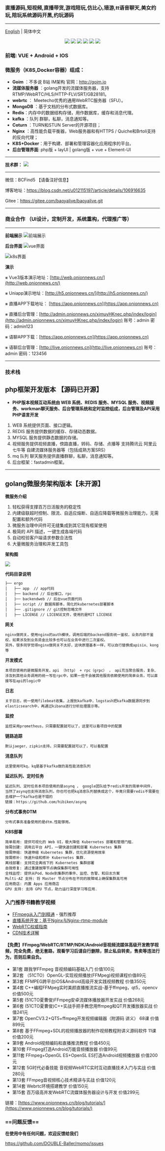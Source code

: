 ### 直播源码,短视频,直播带货,游戏陪玩,仿比心,猎游,tt语音聊天,美女约玩,陪玩系统源码开黑,约玩源码

----------------
[English](./README-en.md) | 简体中文

<div align=center>
<img src="https://img.shields.io/badge/php-7.3-blue"/>
<img src="https://img.shields.io/badge/golang-1.13-blue"/>
<img src="https://img.shields.io/badge/gin-1.4.0-lightBlue"/>
<img src="https://img.shields.io/badge/vue-2.6.10-brightgreen"/>
<img src="https://img.shields.io/badge/element--ui-2.12.0-green"/>
<img src="https://img.shields.io/badge/gorm-1.9.12-red"/>
</div>


### 前端: VUE + Android + IOS

### 微服务（K8S,Docker容器）组成：

- **Goim** ：不多说 B站 IM架构 官网：http://goim.io
- **流媒体服务器** ：golang开发的流媒体服务器，支持RTMP/WebRTC/HLS/HTTP-FLV/SRT/GB28181。
- **webrtc** ： Meetecho优秀的通用WebRTC服务器（SFU）。
- **MongoDB** ：基于文档的分布式数据库。
- **Redis**：内存中的数据结构存储，用作数据库，缓存和消息代理。
- **kafka** ：队列 群聊，私聊，消息通知等。
- **Coturn** ：TURN和STUN Server的开源项目；
- **Nginx** ：高性能负载平衡器，Web服务器和有HTTPS / Quiche和Brtoli支持的反向代理；
- **K8S+Docker**：用于构建、部署和管理容器化应用程序的平台。
- **后台管理界面**: php版 + layUI | golang版 + vue + Element-UI 
----------------

**技术群：**
![](https://img-blog.csdnimg.cn/20200623093238797.png)

----------------
微信：BCFind5 【请备注好信息】

博客地址：https://blog.csdn.net/u012115197/article/details/106916635

Gitee：https://gitee.com/baoyalive/baoyalive.git

----------------

### 商业合作 （UI设计，定制开发，系统重构，代理推广等）

----------------

**前端展示**
![前端展示](https://img-blog.csdnimg.cn/20210605203510511.jpg?x-oss-process=image/watermark,type_ZmFuZ3poZW5naGVpdGk,shadow_10,text_aHR0cHM6Ly9ibG9nLmNzZG4ubmV0L3UwMTIxMTUxOTc=,size_16,color_FFFFFF,t_70#pic_center)

**后台界面**
![vue界面](https://img-blog.csdnimg.cn/6a993757bb6e43698358ea12f838e8ad.png?x-oss-process=image/watermark,type_d3F5LXplbmhlaQ,shadow_50,text_Q1NETiBA5Y2I5aSc56CB54uC,size_20,color_FFFFFF,t_70,g_se,x_16#pic_center)

![k8s界面](https://img-blog.csdnimg.cn/ae959e8fb8994ef2a3b92356c3276890.png?x-oss-process=image/watermark,type_d3F5LXplbmhlaQ,shadow_50,text_Q1NETiBA5Y2I5aSc56CB54uC,size_20,color_FFFFFF,t_70,g_se,x_16#pic_center)

**演示**

⨳ Vue3版本演示地址：[http://web.onionnews.cn/](http://web.onionnews.cn/)

⨳ Uniapp演示地址：[http://h5.onionnews.cn/](http://h5.onionnews.cn/)

⨳ 直播APP下载地址： [https://app.onionnews.cn](https://app.onionnews.cn)

⨳ 直播后台管理：[http://admin.onionnews.cn/xjmuyHKnec.php/index/login](http://admin.onionnews.cn/xjmuyHKnec.php/index/login) 账号：admin 密码：admin123

⨳ 语聊APP下载：[https://app.onionnews.cn](https://app.onionnews.cn)

⨳ 语聊后台管理：[http://live.onionnews.cn](http://live.onionnews.cn) 账号：admin 密码：123456

----------------

### 技术栈


## php框架开发版本 【源码已开源】

-  **PHP版本视频互动系统由 WEB 系统、REDIS 服务、MYSQL 服务、视频服务、workman聊天服务、后台管理系统和定时监控组成，后台管理及API采用PHP语言开发**

1. WEB 系统提供页面、接口逻辑。
2. REDIS 服务提供数据的缓存、存储动态数据。
3. MYSQL 服务提供静态数据的存储。
4. 视频服务提供视频直播，傍路直播，转码、存储、点播等 支持腾讯云 阿里云 七牛等 自建流媒体服务器等（包括成熟方案SRS）
5. mq 队列 聊天服务提供直播群聊，私聊，消息通知等。
6. 后台框架：fastadmin框架。
 
------------
## golang微服务架构版本【未开源】

**微服务介绍**

1. 轻松获得支撑百万日活服务的稳定性
2. 内建级联超时控制、限流、自适应熔断、自适应降载等微服务治理能力，无需配置和额外代码
3. 微服务治理中间件可无缝集成到其它现有框架使用
4. 极简的 API 描述，一键生成各端代码
5. 自动校验客户端请求参数合法性
6. 大量微服务治理和并发工具包

**架构图**

![](https://github.com/DOUBLE-Baller/momo/blob/master/doc/doc.jpg?raw=true)

**代码目录说明**

```
├── ergo
│   ├── app  // app代码
│   ├── backend // 后台接口，rpc
│   ├── backendweb // 后台vue页面代码
│   ├── script // 数据库脚本，简化的kubernetes部署脚本
│   ├── .gitignore // git控制忽略文件
│   ├── LICENSE // LICENSE文件，使用的是MIT LICENSE
```
**网关**
```
nginx做网关，使用nginx的auth模块，调用后端的backend服务统一鉴权，业务内部不鉴权，如果涉及到业务资金比较多也可以在业务中进行二次鉴权。
另外，很多同学觉得nginx做网关不太好，这块原理基本一样，可以自行替换成apisix、kong等
```
**开发模式**
```
本项目使用的是微服务开发，api （http） + rpc（grpc） ， api充当聚合服务，复杂、涉及到其他业务调用的统一写在rpc中，如果一些不会被其他服务依赖使用的简单业务，可以直接写在api的logic中
```
**日志**
```
关于日志，统一使用filebeat收集，上报到kafka中，logstash把kafka数据源同步到elasticsearch中，再通过kibana进行分析处理展示等。
```
**监控**
```
监控采用prometheus，只需要配置就可以了，这里可以看项目中的配置
```
**链路追踪**
```
默认jaeger、zipkin支持，只需要配置就可以了，可以看配置
```
**消息队列**
```
这里使用可kq，kq是基于kafka做的高性能消息队列
```
**延迟队列、定时任务**
```
延迟队列、定时任务本项目使用的是asynq ， google团队给予redis开发的简单中间件，
当然了asynq也支持消息队列，你也可也把kq消息队列替换成这个，毕竟只需要redis不需要在去维护一个kafka也是不错的
链接：https://github.com/hibiken/asynq
```
**分布式事务DTM**
```
分布式事务准备使用的是dtm.性能够用。
```
**K8S部署**
```
简单易用: 提供可视化的 Web UI，极大降低 Kubernetes 部署和管理门槛.
按需创建: 调用云平台 API，一键快速创建和部署 Kubernetes 集群
按需伸缩: 快速伸缩 Kubernetes 集群，优化资源使用效率
按需修补: 快速升级和修补 Kubernetes 集群.
离线部署: 支持完全离线下的 Kubernetes 集群部署
自我修复: 通过重建故障节点确保集群可用性
全栈监控: 提供从Pod、Node到集群的事件、监控、告警、和日志方案
Multi-AZ 支持: 将 Master 节点分布在不同的故障域上确保集群高可用
应用商店: 内置 Apps 应用商店
GPU 支持: 支持 GPU 节点，助力运行深度学习等应用.

```

### 入门推荐书籍教学视频

* [FFmpeg从入门到精通](https://book.douban.com/subject/30178432/) - 强烈推荐
* [直播系统开发：基于Nginx与Nginx-rtmp-module](https://book.douban.com/subject/30423374/)
* [WebRTC权威指南](https://book.douban.com/subject/26915289/)
* [CDN技术详解](https://book.douban.com/subject/10759173/)

#### 【免费】FFmpeg/WebRTC/RTMP/NDK/Android音视频流媒体高级开发教学视频，完全免费，绝无套路，观看学习后请自行删除，禁止私自转卖，售卖等违法行为，否则后果自负。

* 第1套 跟我学FFmpeg 音视频编码基础入门 价值100元
* 第2套 （51CTO）OpenGL-实现视频播放(FFMpeg)视频课程价值89元
* 第3套 FFMPEG跨平台iOS&Android高级开发实践视频教程 价值350元
* 第4套 C++编程FFMpeg实时美颜直播推流实战-基于ffmpeg，qt5，opencv 价值500元
* 第5套 (51CTO夏曹俊)FFmpeg安卓流媒体播放器开发实战 价值268元
* 第6套 (51CTO夏曹俊)C++实战手把手教您用ffmpeg和QT开发播放器实战 价值241元
* 第7套 OpenCV3.2+QT5+ffmpeg开发视频编辑器（附源码 讲义） 68课 价值899元
* 第8套 基于FFmpeg+SDL的视频播放器的制作视频教程附讲义源码软件 11课 价值200元
* 第9套 Android视频编码和直播推流教程 价值450元
* 第10套 FFmpeg打造Android万能音频播放器 价值99元
* 第11套 FFmpeg+OpenGL ES+OpenSL ES打造Android视频播放器 价值200元
* 第12套 5G时代必备技能 音视频WebRTC实时互动直播技术入门与实战 价值280元
* 第13套 FFmpeg音视频核心技术精讲与实战 价值120元
* 第14套 Webrtc环境搭建教学 价值150元
* 第15套 百万级高并发WebRTC流媒体服务器设计与开发 价值299元

链接：[https://www.onionnews.cn/blog/tutorials/](https://www.onionnews.cn/blog/tutorials/)



### ==问题反馈==

**在使用中有任何问题，欢迎反馈给我们**

https://github.com/DOUBLE-Baller/momo/issues

